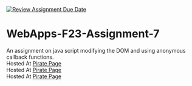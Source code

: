 [![Review Assignment Due Date](https://classroom.github.com/assets/deadline-readme-button-24ddc0f5d75046c5622901739e7c5dd533143b0c8e959d652212380cedb1ea36.svg)](https://classroom.github.com/a/Kv-XePEp)
# WebApps-F23-Assignment-7
An assignment on java script modifying the DOM and using anonymous callback functions.<br>
Hosted At [Pirate Page](https://44-563-webapps-f23.github.io/44563-webapps-f23-assignment7-Chiranjeevi6/pirate.html)<br>
Hosted At [Pirate Page](https://44-563-webapps-f23.github.io/44563-webapps-f23-assignment7-Chiranjeevi6/react.html)<br>
Hosted At [Pirate Page](https://44-563-webapps-f23.github.io/44563-webapps-f23-assignment7-Chiranjeevi6/merger.html)